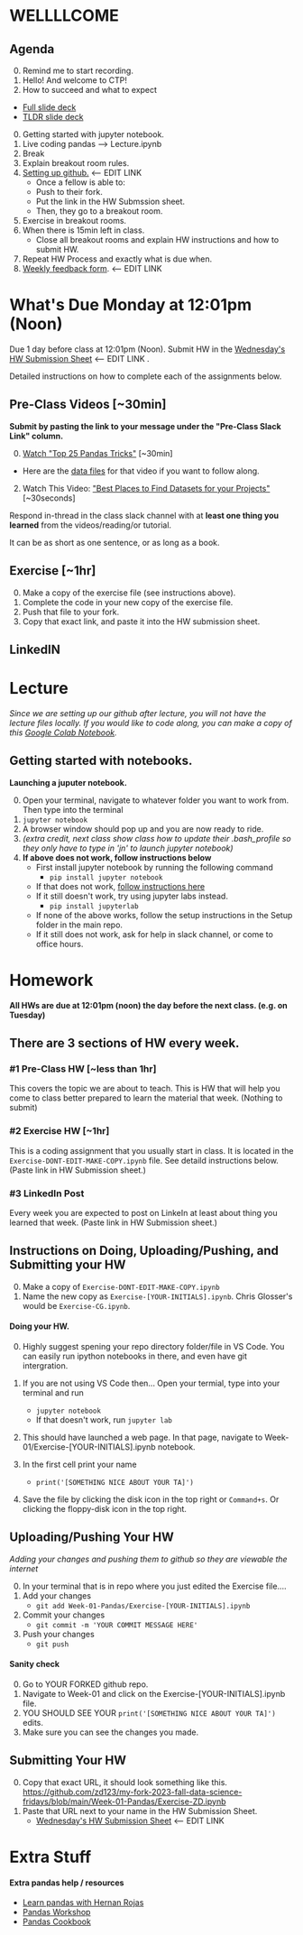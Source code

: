 # WELLLLCOME

## Agenda
0. Remind me to start recording. 
0. Hello! And welcome to CTP!
0. How to succeed and what to expect 
* [Full slide deck](https://docs.google.com/presentation/d/1r42xs-9frnaFf4dEKBuQi5iAsZphqYco2oKR8bzoyLg/edit#slide=id.p)
* [TLDR slide deck](https://docs.google.com/presentation/d/1cgkgEVO8ZY4P49R45uu2BuLGsZ7_sfBqwu60eyJ8k9c/edit#slide=id.g2f65cf05428_0_0)
0. Getting started with jupyter notebook.
0. Live coding pandas --> Lecture.ipynb
0. Break
0. Explain breakout room rules. 
0. [Setting up github.]() <-- EDIT LINK 
	* Once a fellow is able to: 
	* Push to their fork. 
	* Put the link in the HW Submssion sheet. 
	* Then, they go to a breakout room. 
0. Exercise in breakout rooms.
0. When there is 15min left in class.
	* Close all breakout rooms and explain HW instructions and how to submit HW. 
0. Repeat HW Process and exactly what is due when. 
0. [Weekly feedback form]().  <-- EDIT LINK 


# What's Due Monday at 12:01pm (Noon)
Due 1 day before class at 12:01pm (Noon).
Submit HW in the [Wednesday's HW Submission Sheet]()  <-- EDIT LINK  .

Detailed instructions on how to complete each of the assignments below.

## Pre-Class Videos [~30min]
**Submit by pasting the link to your message under the "Pre-Class Slack Link" column.** 

0. [Watch "Top 25 Pandas Tricks"](https://youtu.be/RlIiVeig3hc?si=uowsrNJEI-bBHHU2) [~30min]
* Here are the [data files](https://github.com/justmarkham/pandas-videos/tree/master/data) for that video if you want to follow along.
2. Watch This Video: ["Best Places to Find Datasets for your Projects"](https://www.youtube.com/watch?v=PExdWWcxmro) [~30seconds]

Respond in-thread in the class slack channel with at __least one thing you learned__ from the videos/reading/or tutorial.  

It can be as short as one sentence, or as long as a book.

## Exercise [~1hr]
0. Make a copy of the exercise file (see instructions above).
0. Complete the code in your new copy of the exercise file. 
0. Push that file to your fork. 
0. Copy that exact link, and paste it into the HW submission sheet. 

## LinkedIN

# Lecture
_Since we are setting up our github after lecture, you will not have the lecture files locally.  If you would like to code along, you can make a copy of this [Google Colab Notebook](https://colab.research.google.com/drive/1rujHx0nTq9HpkU50Lwyz2KI6uRzFIa0z?usp=sharing)._


## Getting started with notebooks. 

__Launching a juputer notebook.__

0. Open your terminal, navigate to whatever folder you want to work from. Then type into the terminal
0. `jupyter notebook` 
0. A browser window should pop up and you are now ready to ride.
0. _(extra credit, next class show class how to update their .bash_profile so they only have to type in 'jn' to launch jupyter notebook)_ 
0.  __If above does not work, follow instructions below__ 
	* First install jupyter notebook by running the following command
		* `pip install jupyter notebook`  
	* If that does not work, [follow instructions here](https://jupyterlab.readthedocs.io/en/stable/getting_started/installation.html)
	* If it still doesn't work, try using jupyter labs instead. 
		* `pip install jupyterlab`
	* If none of the above works, follow the setup instructions in the Setup folder in the main repo.
	* If it still does not work, ask for help in slack channel, or come to office hours. 


# Homework
__All HWs are due at 12:01pm (noon) the day before the next class.  (e.g. on Tuesday)__

## There are 3 sections of HW every week.

### #1 Pre-Class HW [~less than 1hr]
This covers the topic we are about to teach.  This is HW that will help you come to class better prepared to learn the material that week.  (Nothing to submit)

### #2 Exercise HW [~1hr]
This is a coding assignment that you usually start in class.  It is located in the `Exercise-DONT-EDIT-MAKE-COPY.ipynb` file.  See detaild instructions below. (Paste link in HW Submission sheet.)

### #3 LinkedIn Post
Every week you are expected to post on LinkeIn at least about thing you learned that week. (Paste link in HW Submission sheet.)

## Instructions on Doing, Uploading/Pushing, and Submitting your HW

0. Make a copy of `Exercise-DONT-EDIT-MAKE-COPY.ipynb`
0. Name the new copy as `Exercise-[YOUR-INITIALS].ipynb`. Chris Glosser's would be `Exercise-CG.ipynb`.


#### Doing your HW. 
0. Highly suggest spening your repo directory folder/file in VS Code.  You can easily run ipython notebooks in there, and even have git intergration. 


0. If you are not using VS Code then... Open your termial, type into your terminal and run
	* `jupyter notebook`
	* If that doesn't work, run `jupyter lab`

0. This should have launched a web page.  In that page, navigate to Week-01/Exercise-[YOUR-INITIALS].ipynb notebook.

0. In the first cell print your name
	* `print('[SOMETHING NICE ABOUT YOUR TA]')`

0. Save the file by clicking the disk icon in the top right or `Command+s`. Or clicking the floppy-disk icon in the top right. 


## Uploading/Pushing Your HW
*Adding your changes and pushing them to github so they are viewable the internet*

0. In your terminal that is in repo where you just edited the Exercise file....
0. Add your changes 
	* `git add Week-01-Pandas/Exercise-[YOUR-INITIALS].ipynb`
0. Commit your changes
	* `git commit -m 'YOUR COMMIT MESSAGE HERE'`
0. Push your changes
	* `git push`

#### Sanity check
0. Go to YOUR FORKED github repo. 
0. Navigate to Week-01 and click on the Exercise-[YOUR-INITIALS].ipynb file.
0. YOU SHOULD SEE YOUR `print('[SOMETHING NICE ABOUT YOUR TA]')` edits.
0. Make sure you can see the changes you made. 

## Submitting Your HW
0. Copy that exact URL, it should look something like this. https://github.com/zd123/my-fork-2023-fall-data-science-fridays/blob/main/Week-01-Pandas/Exercise-ZD.ipynb
0. Paste that URL next to your name in the HW Submission Sheet. 
	* [Wednesday's HW Submission Sheet]()  <-- EDIT LINK 

# Extra Stuff 
#### Extra pandas help / resources
* [Learn pandas with Hernan Rojas](https://bitbucket.org/hrojas/learn-pandas/src/master/)
* [Pandas Workshop](https://github.com/stefmolin/pandas-workshop/tree/main/notebooks)
* [Pandas Cookbook](https://github.com/jvns/pandas-cookbook/tree/master/cookbook)


